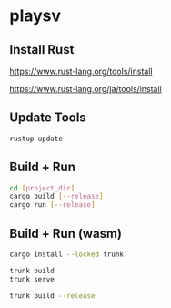 # playsv

## Install Rust

<https://www.rust-lang.org/tools/install>

<https://www.rust-lang.org/ja/tools/install>

## Update Tools

```sh
rustup update
```

## Build + Run

```sh
cd [project_dir]
cargo build [--release]
cargo run [--release]
```

## Build + Run (wasm)

```sh
cargo install --locked trunk
```

```sh
trunk build
trunk serve
```

```sh
trunk build --release
```

